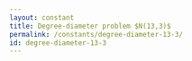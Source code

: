 ```yaml
---
layout: constant
title: Degree-diameter problem $N(13,3)$
permalink: /constants/degree-diameter-13-3/
id: degree-diameter-13-3
---
```

